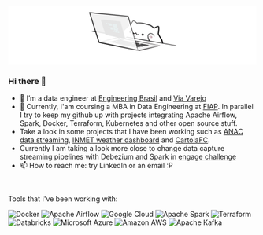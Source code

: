 <img align="center" alt="GIF" src="./gif/cat.gif" />

### Hi there 👋

- 🔭 I’m a data engineer at [Engineering Brasil](https://www.engdb.com.br/) and [Via Varejo](https://viavarejo.com.br/)
- 🌱 Currently, I'am coursing a MBA in Data Engineering at [FIAP](https://fiap.com.br/). In parallel I try to keep my github up with projects integrating Apache Airflow, Spark, Docker, Terraform, Kubernetes and other open source stuff.
- Take a look in some projects that I have been working such as [ANAC data streaming](https://github.com/himewel/airport_streaming), [INMET weather dashboard](https://github.com/himewel/weather_gather) and [CartolaFC](https://github.com/himewel/cartolafc).
- Currently I am taking a look more close to change data capture streaming pipelines with Debezium and Spark in [engage challenge](https://github.com/himewel/engage)
- 📫 How to reach me: try LinkedIn or an email :P

<br/>

Tools that I've been working with:

<p>
<img alt="Docker" src="https://img.shields.io/badge/docker-%230db7ed.svg?&style=for-the-badge&logo=docker&logoColor=white"/>
<img alt="Apache Airflow" src="https://img.shields.io/badge/apacheairflow-%23017cee.svg?&style=for-the-badge&logo=apache-airflow&logoColor=white"/>
<img alt="Google Cloud" src="https://img.shields.io/badge/GoogleCloud-%234285F4.svg?&style=for-the-badge&logo=google-cloud&logoColor=white"/>
<img alt="Apache Spark" src="https://img.shields.io/badge/apachespark-%23e25a1c.svg?&style=for-the-badge&logo=apache-spark&logoColor=white"/>
<img alt="Terraform" src="https://img.shields.io/badge/terraform-%237b42bc.svg?&style=for-the-badge&logo=terraform&logoColor=white"/>
<img alt="Databricks" src="https://img.shields.io/badge/databricks-%23ff3621.svg?&style=for-the-badge&logo=databricks&logoColor=white"/>
<img alt="Microsoft Azure" src="https://img.shields.io/badge/microsoftazure-%230078d4.svg?&style=for-the-badge&logo=microsoftazure&logoColor=white"/>
<img alt="Amazon AWS" src="https://img.shields.io/badge/amazonaws-%23232f3e.svg?&style=for-the-badge&logo=amazonaws&logoColor=white"/>
<img alt="Apache Kafka" src="https://img.shields.io/badge/amazonaws-%23231f20.svg?&style=for-the-badge&logo=apachekafka&logoColor=white"/>
</p>
